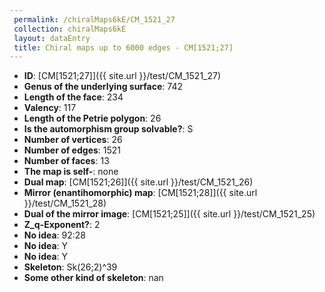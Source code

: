 ```yaml
--- 
 permalink: /chiralMaps6kE/CM_1521_27 
 collection: chiralMaps6kE
 layout: dataEntry
 title: Chiral maps up to 6000 edges - CM[1521;27]
---
```


- **ID**: [CM[1521;27]]({{ site.url }}/test/CM_1521_27)
- **Genus of the underlying surface**: 742
- **Length of the face**: 234
- **Valency**: 117
- **Length of the Petrie polygon**: 26
- **Is the automorphism group solvable?**: S
- **Number of vertices**: 26
- **Number of edges**: 1521
- **Number of faces**: 13
- **The map is self-**: none
- **Dual map**: [CM[1521;26]]({{ site.url }}/test/CM_1521_26)
- **Mirror (enantihomorphic) map**: [CM[1521;28]]({{ site.url }}/test/CM_1521_28)
- **Dual of the mirror image**: [CM[1521;25]]({{ site.url }}/test/CM_1521_25)
- **Z_q-Exponent?**: 2
- **No idea**:  92:28
- **No idea**: Y
- **No idea**: Y
- **Skeleton**: Sk(26;2)^39
- **Some other kind of skeleton**: nan
